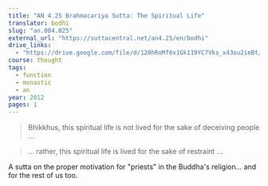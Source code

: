 ```yaml
---
title: "AN 4.25 Brahmacariya Sutta: The Spiritual Life"
translator: bodhi
slug: "an.004.025"
external_url: "https://suttacentral.net/an4.25/en/bodhi"
drive_links:
  - "https://drive.google.com/file/d/120hRoMf6x1Gk119YC7Vks_x43ou2ieBt/view?usp=drivesdk"
course: thought
tags:
  - function
  - monastic
  - an
year: 2012
pages: 1
---
```


> Bhikkhus, this spiritual life is not lived for the sake of deceiving people ...

> ... rather, this spiritual life is lived for the sake of restraint ...

A sutta on the proper motivation for "priests" in the Buddha's religion... and for the rest of us too.
